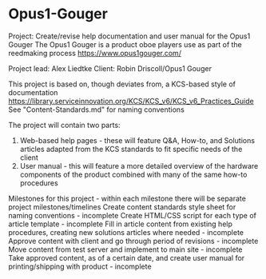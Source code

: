# Opus1-Gouger

Project: Create/revise help documentation and user manual for the Opus1 Gouger
The Opus1 Gouger is a product oboe players use as part of the reedmaking process
https://www.opus1gouger.com/

Project lead: Alex Liedtke
Client: Robin Driscoll/Opus1 Gouger

This project is based on, though deviates from, a KCS-based style of documentation
https://library.serviceinnovation.org/KCS/KCS_v6/KCS_v6_Practices_Guide
See "Content-Standards.md" for naming conventions

The project will contain two parts:
  1. Web-based help pages - these will feature Q&A, How-to, and Solutions articles adapted from the KCS standards to fit specific needs of the client
  2. User manual - this will feature a more detailed overview of the hardware components of the product combined with many of the same how-to procedures

Milestones for this project - within each milestone there will be separate project milestones/timelines
  Create content standards style sheet for naming conventions - incomplete
  Create HTML/CSS script for each type of article template - incomplete
  Fill in article content from existing help procedures, creating new solutions articles where needed - incomplete
  Approve content with client and go through period of revisions - incomplete
  Move content from test server and implement to main site - incomplete
  Take approved content, as of a certain date, and create user manual for printing/shipping with product - incomplete
